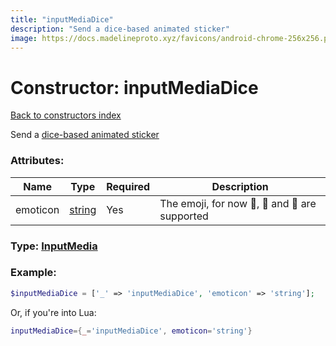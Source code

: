 ```yaml
---
title: "inputMediaDice"
description: "Send a dice-based animated sticker"
image: https://docs.madelineproto.xyz/favicons/android-chrome-256x256.png
---
```

# Constructor: inputMediaDice  
[Back to constructors index](index.md)



Send a [dice-based animated sticker](https://core.telegram.org/api/dice)

### Attributes:

| Name     |    Type       | Required | Description |
|----------|---------------|----------|-------------|
|emoticon|[string](../types/string.md) | Yes|The emoji, for now 🏀, 🎲 and 🎯 are supported|



### Type: [InputMedia](../types/InputMedia.md)


### Example:

```php
$inputMediaDice = ['_' => 'inputMediaDice', 'emoticon' => 'string'];
```  


Or, if you're into Lua:

```lua
inputMediaDice={_='inputMediaDice', emoticon='string'}

```


